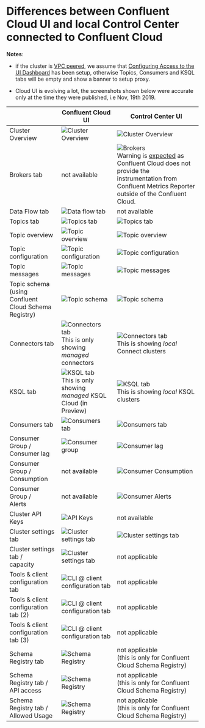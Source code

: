 # Differences between Confluent Cloud UI and local Control Center connected to Confluent Cloud

**Notes**:

* if the cluster is [VPC peered](https://docs.confluent.io/current/cloud/vpc.html), we assume that [Configuring Access to the UI Dashboard](https://docs.confluent.io/current/cloud/vpc.html#configuring-access-to-the-ui-dashboard) has been setup, otherwise Topics, Consumers and KSQL tabs will be empty and show a banner to setup proxy.

* Cloud UI is evolving a lot, the screenshots shown below were accurate only at the time they were published, i.e Nov, 19th 2019.


|   |  Confluent Cloud UI | Control Center UI |
|---|---|---|
|Cluster Overview| ![Cluster Overview](../images/cluster_ccloud.png)  | ![Cluster Overview](../images/cluster_c3.png)  |
|Brokers tab| not available  | ![Brokers](../images/brokers_c3.png) <br> Warning is [expected](https://docs.confluent.io/current/cloud/connect/c3-cloud-config.html#limitations) as Confluent Cloud does not provide the instrumentation from Confluent Metrics Reporter outside of the Confluent Cloud. |
|Data Flow tab| ![Data flow tab](../images/data_flow_cloud.png)| not available |
|Topics tab| ![Topics tab](../images/topics_cloud.png)  | ![Topics tab](../images/topics_c3.png)  |
|Topic overview| ![Topic overview](../images/topic_overview_cloud.png) | ![Topic overview](../images/topic_overview_c3.png)  |
|Topic configuration| ![Topic configuration](../images/topic_config_cloud.png)  | ![Topic configuration](../images/topic_config_c3.png)  |
|Topic messages| ![Topic messages](../images/topic_messages_cloud.png)  | ![Topic messages](../images/topic_messages_c3.png)  |
|Topic schema <br>(using Confluent Cloud Schema Registry)| ![Topic schema](../images/topic_schema_cloud.png)  | ![Topic schema](../images/topic_schema_c3.png)  |
|Connectors tab| ![Connectors tab](../images/connectors_cloud.png) <br> This is only showing _managed_ connectors | ![Connectors tab](../images/connectors_c3.png) <br> This is showing _local_ Connect clusters |
|KSQL tab| ![KSQL tab](../images/ksql_cloud.png) <br> This is only showing _managed_ KSQL Cloud (in Preview) | ![KSQL tab](../images/ksql_c3.png) <br> This is showing _local_ KSQL clusters |
|Consumers tab| ![Consumers tab](../images/consumers_cloud.png)  | ![Consumers tab](../images/consumers_c3.png)  |
|Consumer Group /<br> Consumer lag| ![Consumer group](../images/consumer_group_cloud.png)  | ![Consumer lag](../images/consumer_group_c3.png)  |
|Consumer Group /<br> Consumption| not available  | ![Consumer Consumption](../images/consumption_c3.png)  |
|Consumer Group /<br> Alerts| not available  | ![Consumer Alerts](../images/consumer_group_alerts.png)  |
|Cluster API Keys| ![API Keys](../images/api_keys_cloud.png)  | not available |
|Cluster settings tab| ![Cluster settings tab](../images/cluster_settings_cloud.png)  | ![Cluster settings tab](../images/cluster_settings_c3.png)  |
|Cluster settings tab /<br> capacity | ![Cluster settings tab](../images/cluster_settings_capacity_cloud.png)  | not applicable |
|Tools & client configuration tab| ![CLI @ client configuration tab](../images/tools_cloud.png)  | not applicable  |
|Tools & client configuration tab (2)| ![CLI @ client configuration tab](../images/tools_cloud_1.png)  | not applicable  |
|Tools & client configuration tab (3)| ![CLI @ client configuration tab](../images/tools_cloud_2.png)  | not applicable  |
|Schema Registry tab| ![Schema Registry](../images/sr_cloud_1.png)  | not applicable <br>(this is only for Confluent Cloud Schema Registry) |
|Schema Registry tab /<br> API access| ![Schema Registry](../images/sr_cloud_2.png)  | not applicable <br>(this is only for Confluent Cloud Schema Registry)  |
|Schema Registry tab /<br> Allowed Usage| ![Schema Registry](../images/sr_cloud_3.png)  | not applicable <br>(this is only for Confluent Cloud Schema Registry)  |